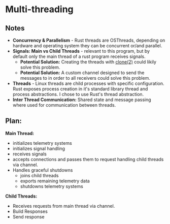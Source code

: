 # Multi-threading
## Notes
- **Concurrency & Parallelism** - Rust threads are OSThreads, depending on hardware and operating system they can be concurrent or/and parallel.
- **Signals: Main vs Child Threads** - relevant to this program, but by default only the main thread of a rust program receives signals.
	- **Potential Solution:** Creating the threads with [clone(2)](https://www.man7.org/linux/man-pages/man2/clone.2.html) could likily solve this problem.
	- **Potential Solution:** A custom channel designed to send the messages to in order to all receivers could solve this problem.
- **Threads** - Linux threads are child processes with specific configuration. Rust exposes process creation in it's standard library thread and process abstractions. I chose to use Rust's thread abstraction.
- **Inter Thread Communication:** Shared state and message passing where used for communication between threads.

## Plan:
**Main Thread:**
- initializes telemetry systems
- initializes signal handling
- receives signals
- accepts connections and passes them to request handling child threads via channel.
- Handles graceful shutdowns
	- joins child threads
	- exports remaining telemetry data
	- shutdowns telemetry systems

**Child Threads:**
- Receives requests from main thread via channel.
- Build Responses
- Send response

